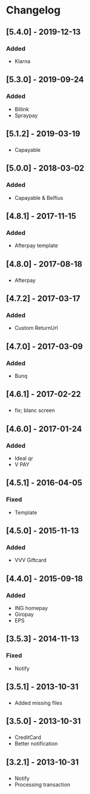 # Changelog  

## [5.4.0] - 2019-12-13
### Added  
- Klarna  

## [5.3.0] - 2019-09-24
### Added  
- Billink  
- Spraypay  

## [5.1.2] - 2019-03-19
###   
- Capayable  

## [5.0.0] - 2018-03-02
### Added  
- Capayable & Belfius  

## [4.8.1] - 2017-11-15
### Added  
- Afterpay template  

## [4.8.0] - 2017-08-18
###   
- Afterpay  

## [4.7.2] - 2017-03-17
### Added  
- Custom ReturnUrl  

## [4.7.0] - 2017-03-09
### Added  
- Bunq  

## [4.6.1] - 2017-02-22
###   
- fix; blanc screen  

## [4.6.0] - 2017-01-24
### Added  
- Ideal qr  
- V PAY  

## [4.5.1] - 2016-04-05
### Fixed  
- Template  

## [4.5.0] - 2015-11-13
### Added  
- VVV Giftcard  

## [4.4.0] - 2015-09-18
### Added  
- ING homepay  
- Giropay  
- EPS  

## [3.5.3] - 2014-11-13
### Fixed  
- Notify  

## [3.5.1] - 2013-10-31
###   
- Added missing files  

## [3.5.0] - 2013-10-31
###   
- CreditCard
- Better notification  

## [3.2.1] - 2013-10-31
###   
- Notify
- Processing transaction
